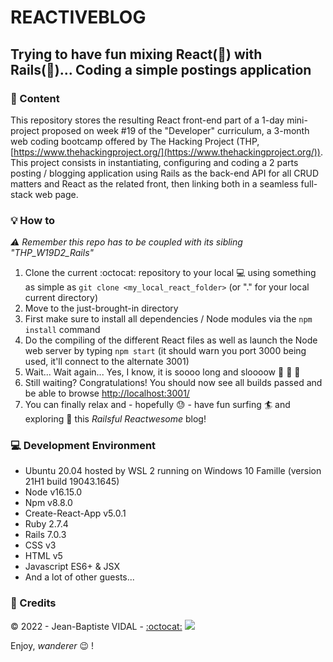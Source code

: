 # REACTIVEBLOG

## Trying to have fun mixing React(:see_no_evil:) with Rails(:speak_no_evil:)... Coding a simple postings application

### :scroll: Content

This repository stores the resulting React front-end part of a 1-day mini-project proposed on week #19 of the "Developer" curriculum, a 3-month web coding bootcamp offered by The Hacking Project (THP, [https://www.thehackingproject.org/](https://www.thehackingproject.org/)).  
This project consists in instantiating, configuring and coding a 2 parts posting / blogging application using Rails as the back-end API for all CRUD matters and React as the related front, then linking both in a seamless full-stack web page.

### :bulb: How to

_:warning: Remember this repo has to be coupled with its sibling "THP_W19D2_Rails"_

1. Clone the current :octocat: repository to your local :computer: using something as simple as `git clone <my_local_react_folder>` (or "." for your local current directory)
2. Move to the just-brought-in directory
3. First make sure to install all dependencies / Node modules via the `npm install` command
4. Do the compiling of the different React files as well as launch the Node web server by typing `npm start` (it should warn you port 3000 being used, it'll connect to the alternate 3001)
5. Wait... Wait again... Yes, I know, it is soooo long and sloooow :snail: :turtle: :panda_face:
6. Still waiting? Congratulations! You should now see all builds passed and be able to browse [http://localhost:3001/](http://localhost:3001/)
7. You can finally relax and - hopefully :sweat: - have fun surfing :surfer: and exploring :eyes: this _Railsful Reactwesome_ blog!

### :computer: Development Environment

- Ubuntu 20.04 hosted by WSL 2 running on Windows 10 Famille (version 21H1 build 19043.1645)
- Node v16.15.0
- Npm v8.8.0
- Create-React-App v5.0.1
- Ruby 2.7.4
- Rails 7.0.3
- CSS v3
- HTML v5
- Javascript ES6+ & JSX
- And a lot of other guests...

### :lock_with_ink_pen: Credits

&copy; 2022 - Jean-Baptiste VIDAL - [:octocat:](https://github.com/GibbZ-78) [<img src="https://www.linkedin.com/favicon.ico">](https://www.linkedin.com/in/jeanbaptistevidal/)

Enjoy, _wanderer_ :wink: !
